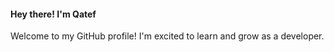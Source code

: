 #### Hey there! I'm Qatef
Welcome to my GitHub profile! I'm excited to learn and grow as a developer.
